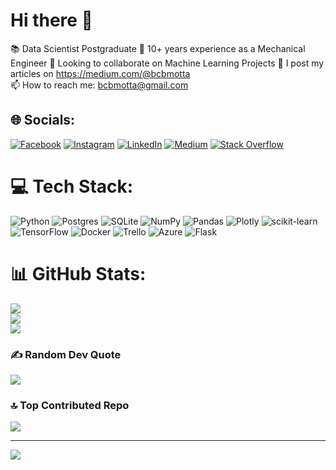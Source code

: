 <!--
**bcbmotta/bcbmotta** is a ✨ _special_ ✨ repository because its `README.md` (this file) appears on your GitHub profile.

Here are some ideas to get you started:

- 🔭 I’m currently working on ...
- 🌱 I’m currently learning ...
- 👯 I’m looking to collaborate on ...
- 🤔 I’m looking for help with ...
- 💬 Ask me about ...
- 📫 How to reach me: ...
- 😄 Pronouns: ...
- ⚡ Fun fact: ...
-->
# Hi there 👋
📚 Data Scientist Postgraduate<be>
🚗 10+ years experience as a Mechanical Engineer<be>
🤝 Looking to collaborate on Machine Learning Projects<be>
📝 I post my articles on https://medium.com/@bcbmotta<br>
📫 How to reach me: bcbmotta@gmail.com


## 🌐 Socials:
[![Facebook](https://img.shields.io/badge/Facebook-%231877F2.svg?logo=Facebook&logoColor=white)](https://facebook.com/bcbmotta) [![Instagram](https://img.shields.io/badge/Instagram-%23E4405F.svg?logo=Instagram&logoColor=white)](https://instagram.com/bcbmotta) [![LinkedIn](https://img.shields.io/badge/LinkedIn-%230077B5.svg?logo=linkedin&logoColor=white)](https://linkedin.com/in/bcbmotta) [![Medium](https://img.shields.io/badge/Medium-12100E?logo=medium&logoColor=white)](https://medium.com/@bcbmotta) [![Stack Overflow](https://img.shields.io/badge/-Stackoverflow-FE7A16?logo=stack-overflow&logoColor=white)](https://stackoverflow.com/users/21609164) 

# 💻 Tech Stack:
![Python](https://img.shields.io/badge/python-3670A0?style=for-the-badge&logo=python&logoColor=ffdd54) ![Postgres](https://img.shields.io/badge/postgres-%23316192.svg?style=for-the-badge&logo=postgresql&logoColor=white) ![SQLite](https://img.shields.io/badge/sqlite-%2307405e.svg?style=for-the-badge&logo=sqlite&logoColor=white) ![NumPy](https://img.shields.io/badge/numpy-%23013243.svg?style=for-the-badge&logo=numpy&logoColor=white) ![Pandas](https://img.shields.io/badge/pandas-%23150458.svg?style=for-the-badge&logo=pandas&logoColor=white) ![Plotly](https://img.shields.io/badge/Plotly-%233F4F75.svg?style=for-the-badge&logo=plotly&logoColor=white) ![scikit-learn](https://img.shields.io/badge/scikit--learn-%23F7931E.svg?style=for-the-badge&logo=scikit-learn&logoColor=white) ![TensorFlow](https://img.shields.io/badge/TensorFlow-%23FF6F00.svg?style=for-the-badge&logo=TensorFlow&logoColor=white) ![Docker](https://img.shields.io/badge/docker-%230db7ed.svg?style=for-the-badge&logo=docker&logoColor=white) ![Trello](https://img.shields.io/badge/Trello-%23026AA7.svg?style=for-the-badge&logo=Trello&logoColor=white) ![Azure](https://img.shields.io/badge/azure-%230072C6.svg?style=for-the-badge&logo=azure-devops&logoColor=white) ![Flask](https://img.shields.io/badge/flask-%23000.svg?style=for-the-badge&logo=flask&logoColor=white)
# 📊 GitHub Stats:
![](https://github-readme-stats.vercel.app/api?username=bcbmotta&theme=vision-friendly-dark&hide_border=false&include_all_commits=false&count_private=false)<br/>
![](https://github-readme-streak-stats.herokuapp.com/?user=bcbmotta&theme=vision-friendly-dark&hide_border=false)<br/>
![](https://github-readme-stats.vercel.app/api/top-langs/?username=bcbmotta&theme=vision-friendly-dark&hide_border=false&include_all_commits=false&count_private=false&layout=compact)

### ✍️ Random Dev Quote
![](https://quotes-github-readme.vercel.app/api?type=horizontal&theme=radical)

### 🔝 Top Contributed Repo
![](https://github-contributor-stats.vercel.app/api?username=bcbmotta&limit=5&theme=dracula&combine_all_yearly_contributions=true)

---
[![](https://visitcount.itsvg.in/api?id=bcbmotta&icon=1&color=6)](https://visitcount.itsvg.in)

<!-- Proudly created with GPRM ( https://gprm.itsvg.in ) -->
